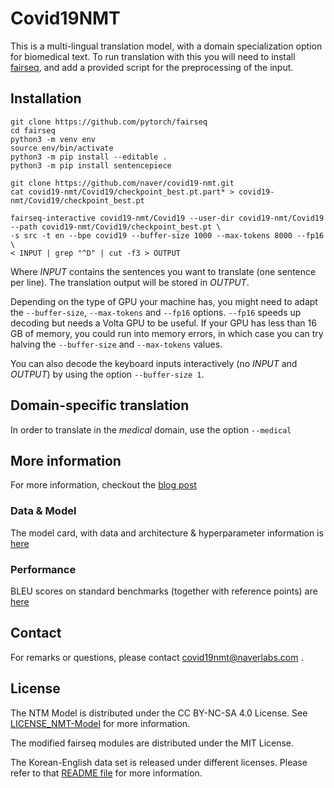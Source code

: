 # Covid19NMT

This is a multi-lingual translation model, with a domain specialization option for biomedical text.
To run translation with this you will need to install [fairseq](https://github.com/pytorch/fairseq), and add a provided script for the preprocessing of the input.

## Installation

```
git clone https://github.com/pytorch/fairseq
cd fairseq
python3 -m venv env
source env/bin/activate
python3 -m pip install --editable .
python3 -m pip install sentencepiece

git clone https://github.com/naver/covid19-nmt.git
cat covid19-nmt/Covid19/checkpoint_best.pt.part* > covid19-nmt/Covid19/checkpoint_best.pt

fairseq-interactive covid19-nmt/Covid19 --user-dir covid19-nmt/Covid19 --path covid19-nmt/Covid19/checkpoint_best.pt \
-s src -t en --bpe covid19 --buffer-size 1000 --max-tokens 8000 --fp16 \
< INPUT | grep "^D" | cut -f3 > OUTPUT
```

Where _INPUT_ contains the sentences you want to translate (one sentence per line). The translation output will be stored in _OUTPUT_.

Depending on the type of GPU your machine has, you might need to adapt the `--buffer-size`, `--max-tokens` and `--fp16` options. `--fp16` speeds up decoding but needs a Volta GPU to be useful. If your GPU has less than 16 GB of memory, you could run into memory errors, in which case you can try halving the `--buffer-size` and `--max-tokens` values.

You can also decode the keyboard inputs interactively (no _INPUT_ and _OUTPUT_) by using the option `--buffer-size 1`.

## Domain-specific translation
In order to translate in the _medical_ domain, use the option `--medical`

## More information
For more information, checkout the [blog post](https://europe.naverlabs.com/blog/a-machine-translation-model-for-covid-19-research/)

### Data & Model
The model card, with data and architecture & hyperparameter information is [here](modelcard.md)

### Performance
BLEU scores on standard benchmarks (together with reference points) are [here](benchmarks.md)


## Contact
For remarks or questions, please contact covid19nmt@naverlabs.com .

## License
The NTM Model is distributed under the CC BY-NC-SA 4.0 License. See [LICENSE_NMT-Model](LICENSE_NMT-Model.txt) for more information.

The modified fairseq modules are distributed under the MIT License.

The Korean-English data set is released under different licenses. Please refer to that [README file](covid_biomed/README.md) for more information.

